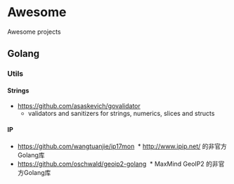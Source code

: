 # Awesome
Awesome projects

## Golang

### Utils

#### Strings
 * https://github.com/asaskevich/govalidator
   * validators and sanitizers for strings, numerics, slices and structs

#### IP
* https://github.com/wangtuanjie/ip17mon
  * http://www.ipip.net/ 的非官方Golang库
* https://github.com/oschwald/geoip2-golang
  * MaxMind GeoIP2 的非官方Golang库
